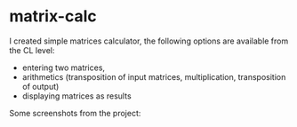 # matrix-calc
I created simple matrices calculator, the following options are available from the CL level:
- entering two matrices,
- arithmetics (transposition of input matrices, multiplication, transposition of output)
- displaying matrices as results

Some screenshots from the project:

